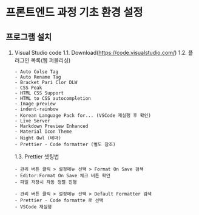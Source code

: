 # 프론트엔드 과정 기초 환경 설정

## 프로그램 설치

1. Visual Studio code
   1.1. Download(https://code.visualstudio.com/)
   1.2. 플러그인 목록(웹 퍼블리싱)

   ```
   - Auto Colse Tag
   - Auto Rename Tag
   - Bracket Pari Clor DLW
   - CSS Peak
   - HTML CSS Support
   - HTML to CSS autocompletion
   - Image preview
   - indent-rainbow
   - Korean Language Pack for... (VSCode 재실행 후 확인)
   - Live Server
   - Markdown Preview Enhanced
   - Material Icon Theme
   - Night Owl (테마)
   - Prettier - Code formatter (별도 참조)
   ```

   1.3. Prettier 셋팅법

   ```
   - 관리 버튼 클릭 > 설정메뉴 선택 > Format On Save 검색
   - Editor:Format On Save 체크 버튼 확인
   - 파일 저장시 자동 정렬 진행

   - 관리 버튼 클릭 > 설정메뉴 선택 > Default Formatter 검색
   - Prettier - Code formatte 로 선택
   - VSCode 재실행
   ```
